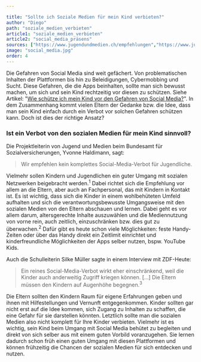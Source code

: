 ```yaml
---

title: "Sollte ich Soziale Medien für mein Kind verbieten?"
author: "Diego"
path: "soziale_medien_verbieten"
article1: "soziale_medien_verbieten"
article2: "social_media_präsens"
sources: ["https://www.jugendundmedien.ch/empfehlungen","https://www.jugendundmedien.ch/empfehlungen/empfehlungen-0-7","https://www.zdf.de/nachrichten/ratgeber/ki-social-media-kinder-handyverbot-schule-100.html"]
image: "social_media.jpg"
order: 4
---
```

 
Die Gefahren von Social Media sind weit gefächert. Von problematischen Inhalten der Plattformen bis hin zu Beleidigungen, Cybermobbing und Sucht. Diese Gefahren, die die Apps beinhalten, sollte man sich bewusst machen, um sich und sein Kind rechtzeitig vor diesen zu schützen. Siehe Artikel: "<a href="/article/gefahr_erkennen">Wie schütze ich mein Kind vor den Gefahren von Social Media?</a>".
In dem Zusammenhang kommt vielen Eltern der Gedanke bzw. die Idee, dass man sein Kind einfach durch ein Verbot vor solchen Gefahren schützen kann. Doch ist dies der richtige Ansatz?

### Ist ein Verbot von den sozialen Medien für mein Kind sinnvoll? 

Die Projektleiterin von Jugend und Medien beim Bundesamt für Sozialversicherungen, Yvonne Haldimann, sagt: 
> Wir empfehlen kein komplettes Social-Media-Verbot für Jugendliche.

Vielmehr sollen Kindern und Jugendlichen ein guter Umgang mit sozialen Netzwerken beigebracht werden.<sup>1</sup> Dabei richtet sich die Empfehlung vor allem an die Eltern, aber auch an Fachpersonal, das mit Kindern in Kontakt ist. Es ist wichtig, dass sich die Kinder in einem wohlbehüteten Umfeld aufhalten und sich die verantwortungsbewusste Umgangsweise mit den sozialen Medien von den Eltern abschauen und lernen. Dabei geht es vor allem darum, altersgerechte Inhalte auszuwählen und die Mediennutzung von vorne rein, auch zeitlich, einzuschränken bzw. dies gut zu überwachen.<sup>2</sup> Dafür gibt es heute schon viele Möglichkeiten: feste Handy-Zeiten oder über das Handy direkt ein Zeitlimit einrichtet und kinderfreundliche Möglichkeiten der Apps selber nutzen, bspw. YouTube Kids. 

Auch die Schulleiterin Silke Müller sagte in einem Interview mit ZDF-Heute: 
> Ein reines Social-Media-Verbot wirkt eher einschränkend, weil die Kinder auch anderweitig Zugriff kriegen können. [...] Die Eltern müssen den Kindern auf Augenhöhe begegnen.<sup>3</sup>

Die Eltern sollten den Kindern Raum für eigene Erfahrungen geben und ihnen mit Hilfestellungen und Vernunft entgegenkommen. Kinder sollten gar nicht erst auf die Idee kommen, sich Zugang zu Inhalten zu schaffen, die eine Gefahr für sie darstellen könnten. 
Letztlich sollte man die sozialen Medien also nicht komplett für Ihre Kinder verbieten. Vielmehr ist es wichtig, sein Kind beim Umgang mit Social Media behütet zu begleiten und direkt von sich selber aus mit einem guten Vorbild voranzugehen. Sie lernen dadurch schon früh einen guten Umgang mit diesen Plattformen und können frühzeitig die Chancen der sozialen Medien für sich entdecken und nutzen. 
